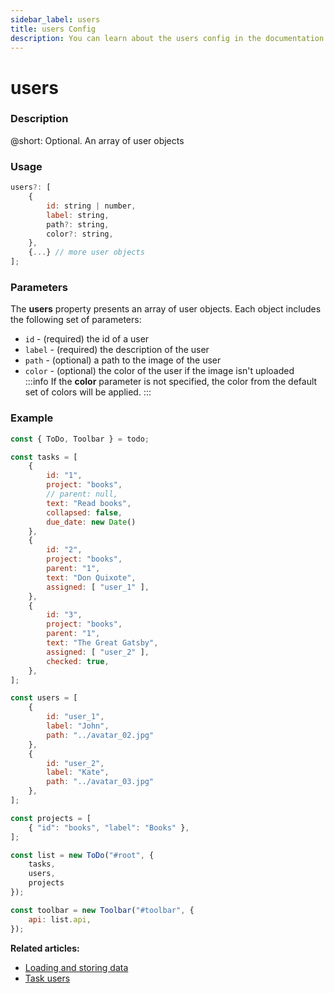 ```yaml
---
sidebar_label: users
title: users Config
description: You can learn about the users config in the documentation of the DHTMLX JavaScript To Do List library. Browse developer guides and API reference, try out code examples and live demos, and download a free 30-day evaluation version of DHTMLX To Do List.
---
```


# users

### Description

@short: Optional. An array of user objects

### Usage

~~~js
users?: [
    {
        id: string | number,
        label: string,
        path?: string,
        color?: string,
    },
    {...} // more user objects
];
~~~

### Parameters

The **users** property presents an array of user objects. Each object includes the following set of parameters:

- `id` - (required) the id of a user
- `label` - (required) the description of the user
- `path` - (optional) a path to the image of the user
- `color` - (optional) the color of the user if the image isn't uploaded<br>
:::info
If the **color** parameter is not specified, the color from the default set of colors will be applied.
:::

### Example

~~~js {29-40,48}
const { ToDo, Toolbar } = todo;

const tasks = [
    {
        id: "1",
        project: "books",
        // parent: null,
        text: "Read books",
        collapsed: false,
        due_date: new Date()
    },
    {
        id: "2",
        project: "books",
        parent: "1",
        text: "Don Quixote",
        assigned: [ "user_1" ],
    },
    {
        id: "3",
        project: "books",
        parent: "1",
        text: "The Great Gatsby",
        assigned: [ "user_2" ],
        checked: true,
    },
];

const users = [
    { 
        id: "user_1",
        label: "John",
        path: "../avatar_02.jpg" 
    },
    { 
        id: "user_2", 
        label: "Kate",
        path: "../avatar_03.jpg"  
    },
];

const projects = [
    { "id": "books", "label": "Books" },
];

const list = new ToDo("#root", {
	tasks,
	users,
	projects
});

const toolbar = new Toolbar("#toolbar", {
    api: list.api,
});
~~~

**Related articles:**
- [Loading and storing data](guides/loading_data.md)
- [Task users](guides/task_users.md)